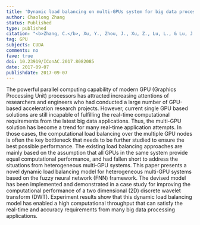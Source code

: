 ```yaml
---
title: 'Dynamic load balancing on multi-GPUs system for big data processing'
author: Chaolong Zhang
status: Published
type: published
citation: "<b>Zhang, C.</b>, Xu, Y., Zhou, J., Xu, Z., Lu, L., & Lu, J. (2017). Dynamic load balancing on multi-GPUs system for big data processing. 23rd International Conference on Automation and Computing (ICAC)."
tag: GPU
subjects: CUDA
comments: no
fave: true
doi: 10.23919/IConAC.2017.8082085
date: 2017-09-07
publishdate: 2017-09-07
---
```


The powerful parallel computing capability of modern GPU (Graphics Processing Unit) processors has attracted increasing attentions of researchers and engineers who had conducted a large number of GPU-based acceleration research projects. However, current single GPU based solutions are still incapable of fulfilling the real-time computational requirements from the latest big data applications. Thus, the multi-GPU solution has become a trend for many real-time application attempts. In those cases, the computational load balancing over the multiple GPU nodes is often the key bottleneck that needs to be further studied to ensure the best possible performance. The existing load balancing approaches are mainly based on the assumption that all GPUs in the same system provide equal computational performance, and had fallen short to address the situations from heterogeneous multi-GPU systems. This paper presents a novel dynamic load balancing model for heterogeneous multi-GPU systems based on the fuzzy neural network (FNN) framework. The devised model has been implemented and demonstrated in a case study for improving the computational performance of a two dimensional (2D) discrete wavelet transform (DWT). Experiment results show that this dynamic load balancing model has enabled a high computational throughput that can satisfy the real-time and accuracy requirements from many big data processing applications.